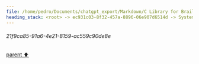 ```yaml
---
file: /home/pedro/Documents/chatgpt_export/Markdown/C Library for Braille Grid.md
heading_stack: <root> -> ec931c03-8f32-457a-8896-06e907d6514d -> System -> 60c8cb8a-5be6-436c-a7a1-cb652f0b1c63 -> System -> aaa235c3-fbbd-4934-8b73-22293c85c582 -> User -> d76e01e6-664a-4b58-a15d-be309aaa9e65 -> Assistant -> 1. **Data Structures:** -> 1.1 Grid Structure: -> 1.2 Bitset: -> 2. **Core Functions:** -> 2.1 Initialization and Destruction: -> 2.2 Drawing Functions: -> 2.3 Rendering Function: -> 3. **Encoding and Decoding:** -> 4. **Error Handling:** -> 5. **Optimizations:** -> 6. **Testing and Validation:** -> 7. **Documentation:** -> 8. **Extendibility:** -> aaa2da35-1b0d-48ac-83b7-b9a17afff0f4 -> User -> 0d964754-871d-43d7-a1c5-28cbfdba8dfe -> Assistant -> aaa28437-3d78-415f-9b2d-d6783ed41afb -> User -> 228772b4-77a3-4688-92ed-f673c77fcb46 -> Assistant -> aaa26d63-6570-47eb-9526-e37822719988 -> User -> 4065ef30-4246-4085-beae-f7d759443b35 -> Assistant -> 7f2cb58f-8cbb-4868-ac52-81a104f897f1 -> System -> 6ccfe697-86ba-48ab-9d3f-c1b45a74f55c -> Assistant -> 0cb928c6-6098-4b57-a9a1-3fcb528152d6 -> System -> 82c3569d-ac63-4949-976d-bc7c3b7976dc -> Assistant -> aaa2ee0d-c37f-4594-afac-9caef57fc1a3 -> User -> 21f9ca85-91a6-4e21-8159-ac559c90de8e
---
```

###### 21f9ca85-91a6-4e21-8159-ac559c90de8e
[parent ⬆️](#aaa2ee0d-c37f-4594-afac-9caef57fc1a3)
